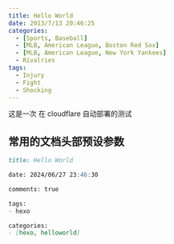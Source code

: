 ```yaml
---
title: Hello World
date: 2013/7/13 20:46:25
categories:
  - [Sports, Baseball]
  - [MLB, American League, Boston Red Sox]
  - [MLB, American League, New York Yankees]
  - Rivalries
tags:
  - Injury
  - Fight
  - Shocking
---
```


这是一次 在 cloudflare 自动部署的测试
## 常用的文档头部预设参数
```md
title: Hello World

date: 2024/06/27 23:46:30

comments: true

tags: 
- hexo

categories:
- [hexo, helloworld]
```
